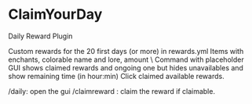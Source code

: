 # ClaimYourDay
Daily Reward Plugin


Custom rewards for the 20 first days (or more) in rewards.yml
Items with enchants, colorable name and lore, amount \\
Command with placeholder
GUI shows claimed rewards and ongoing one but hides unavailables and show remaining time (in hour:min)
Click claimed available rewards.

/daily: open the gui
/claimreward : claim the reward if claimable.
